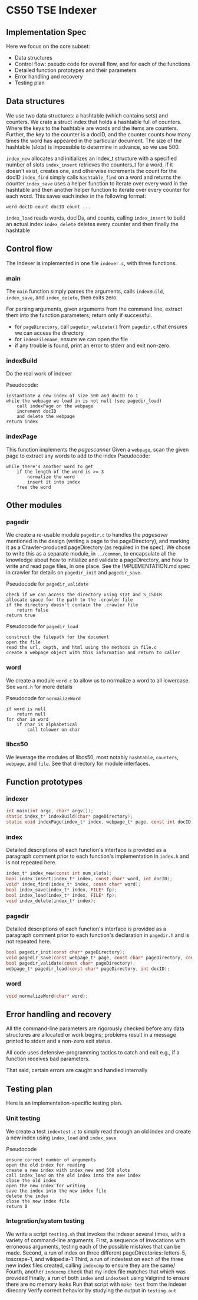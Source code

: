 # CS50 TSE Indexer
## Implementation Spec

Here we focus on the core subset:

-  Data structures
-  Control flow: pseudo code for overall flow, and for each of the functions
-  Detailed function prototypes and their parameters
-  Error handling and recovery
-  Testing plan

## Data structures 

We use two data structures: a hashtable (which contains sets) and counters.
We crate a struct index that holds a hashtable full of counters. Where the keys to the hashtable are words and the items are counters.
Further, the key to the counter is a docID, and the counter counts how many times the word has appeared in the particular document.
The size of the hashtable (slots) is impossible to determine in advance, so we use 500.

`index_new` allocates and initializes an index_t structure with a specified number of slots
`index_insert` retrieves the counters_t for a word, if it doesn't exist, creates one, and otherwise increments the count for the docID
`index_find` simply calls `hashtable_find` on a word and returns the counter
`index_save` uses a helper function to iterate over every word in the hashtable and then another helper function to iterate over every counter for each word. This saves each index in the following format:
```
word docID count docID count ...
```
`index_load` reads words, docIDs, and counts, calling `index_insert` to build an actual index 
`index_delete` deletes every counter and then finally the hashtable


## Control flow

The Indexer is implemented in one file `indexer.c`, with three functions.

### main

The `main` function simply parses the arguments, calls `indexBuild`, `index_save`, and `index_delete`, then exits zero.

For parsing arguments, given arguments from the command line, extract them into the function parameters; return only if successful.

* for `pageDirectory`, call `pagedir_validate()` from `pagedir.c` that ensures we can access the directory
* for `indexFilename`, ensure we can open the file
* if any trouble is found, print an error to stderr and exit non-zero.

### indexBuild

Do the real work of indexer

Pseudocode:

	instantiate a new index of size 500 and docID to 1
    while the webpage we load in is not null (see pagedir_load)
        call indexPage on the webpage
        increment docID
        and delete the webpage
    return index

### indexPage

This function implements the *pagescanner*
Given a `webpage`, scan the given page to extract any words to add to the index
Pseudocode:

	while there's another word to get
        if the length of the word is >= 3
            normalize the word
            insert it into index
        free the word

## Other modules

### pagedir

We create a re-usable module `pagedir.c` to handles the *pagesaver*  mentioned in the design (writing a page to the pageDirectory), and marking it as a Crawler-produced pageDirectory (as required in the spec).
We chose to write this as a separate module, in `../common`, to encapsulate all the knowledge about how to initialize and validate a pageDirectory, and how to write and read page files, in one place. See the IMPLEMENTATION.md spec in crawler for details on `pagedir_init` and `pagedir_save`.

Pseudocode for `pagedir_validate`

    check if we can access the directory using stat and S_ISDIR
    allocate space for the path to the .crawler file
    if the directory doesn't contain the .crawler file
        return false
    return true

Pseudocode for `pagedir_load`

    construct the filepath for the document
    open the file
    read the url, depth, and html using the methods in file.c
    create a webpage object with this information and return to caller

### word

We create a module `word.c` to allow us to normalize a word to all lowercase. See `word.h` for more details

Pseudocode for `normalizeWord`

    if word is null
        return null
    for char in word
        if char is alphabetical
            call tolower on char
    
### libcs50

We leverage the modules of libcs50, most notably `hashtable`, `counters`, `webpage`, and `file`.
See that directory for module interfaces.

## Function prototypes

### indexer

```c
int main(int argc, char* argv[]);
static index_t* indexBuild(char* pageDirectory);
static void indexPage(index_t* index, webpage_t* page, const int docID)
```

### index

Detailed descriptions of each function's interface is provided as a paragraph comment prior to each function's implementation in `index.h` and is not repeated here.

```c
index_t* index_new(const int num_slots);
bool index_insert(index_t* index, const char* word, int docID);
void* index_find(index_t* index, const char* word);
bool index_save(index_t* index, FILE* fp);
bool index_load(index_t* index, FILE* fp);
void index_delete(index_t* index);
```

### pagedir

Detailed descriptions of each function's interface is provided as a paragraph comment prior to each function's declaration in `pagedir.h` and is not repeated here.

```c
bool pagedir_init(const char* pageDirectory);
void pagedir_save(const webpage_t* page, const char* pageDirectory, const int docID);
bool pagedir_validate(const char* pageDirectory);
webpage_t* pagedir_load(const char* pageDirectory, int docID);
```

### word

```c
void normalizeWord(char* word);
```

## Error handling and recovery

All the command-line parameters are rigorously checked before any data structures are allocated or work begins; problems result in a message printed to stderr and a non-zero exit status.

All code uses defensive-programming tactics to catch and exit e.g., if a function receives bad parameters.

That said, certain errors are caught and handled internally

## Testing plan

Here is an implementation-specific testing plan.

### Unit testing

We create a test `indextest.c` to simply read through an old index and create a new index using `index_load` and `index_save`

Pseudocode

    ensure correct number of arguments
    open the old index for reading
    create a new index with index_new and 500 slots
    call index_load on the old index into the new index
    close the old index
    open the new index for writing
    save the index into the new index file
    delete the index 
    close the new index file
    return 0

### Integration/system testing

We write a script `testing.sh` that invokes the indexer several times, with a variety of command-line arguments.
First, a sequence of invocations with erroneous arguments, testing each of the possible mistakes that can be made.
Second, a run of index on three different pageDirectories: letters-5, toscrape-1, and wikipedia-1
Third, a run of indextest on each of the three new index files created, calling `indexcmp` to ensure they are the same/
Fourth, another `indexcmp` check that my index file matches that which was provided
Finally, a run of both `index` and `indextest` using Valgrind to ensure there are no memory leaks
Run that script with `make test` from the indexer direcory
Verify correct behavior by studying the output in `testing.out`